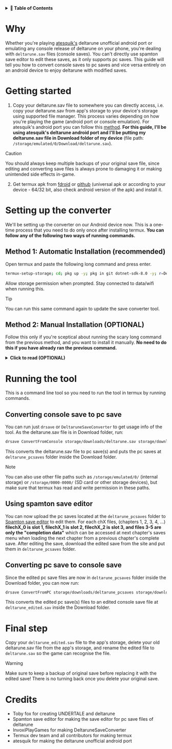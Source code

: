 <details>
  <summary><strong>📑 Table of Contents</strong></summary>

- [Why](#why)
- [Getting started](#getting-started)
- [Setting up the converter](#setting-up-the-converter)
  - [Method 1: Automatic Installation (recommended)](#method-1-automatic-installation-recommended)
  - [Method 2: Manual Installation (OPTIONAL)](#method-2-manual-installation-optional)
- [Running the tool](#running-the-tool)
  - [Converting console save to pc save](#converting-console-save-to-pc-save)
  - [Using spamton save editor](#using-spamton-save-editor)
  - [Converting pc save to console save](#converting-pc-save-to-console-save)
- [Final step](#final-step)
- [Credits](#credits)

</details>

# Why
Whether you're playing [atesquik's](https://discord.gg/ates-cellar-1158001681477402745) deltarune unofficial android port or emulating any console release of deltarune on your phone, you're dealing with `deltarune.sav` files (console saves). You can't directly use spamton save editor to edit these saves, as it only supports pc saves. This guide will tell you how to convert console saves to pc saves and vice versa entirely on an android device to enjoy deltarune with modified saves.

# Getting started
1. Copy your deltarune.sav file to somewhere you can directly access, i.e. copy your deltarune.sav from app's storage to your device's storage using supported file manager. This process varies depending on how you're playing the game (android port or console emulation). For atesquik's android port you can follow this [method](https://discord.com/channels/1158001681477402745/1327748080556183573/1392485803145302038). **For this guide, I'll be using atesquik's deltarune android port and I'll be putting my deltarune.sav file in Download folder of my device** (file path: `/storage/emulated/0/Download/deltarune.sav`).
> [!CAUTION]
> You should always keep multiple backups of your original save file, since editing and converting save files is always prone to damaging it or making unintended side effects in-game.
2. Get termux apk from [fdroid](https://f-droid.org/en/packages/com.termux/) or [github](https://github.com/termux/termux-app/releases) (universal apk or according to your device - 64/32 bit, also check android version of the apk) and install it.

# Setting up the converter
We'll be setting up the converter on our Android device now. This is a one-time process that you need to do only once after installing termux. **You can follow any of the following two ways of running commands.**
## Method 1: Automatic Installation (recommended)
Open termux and paste the following long command and press enter.
```bash
termux-setup-storage; cd; pkg up -y; pkg in git dotnet-sdk-8.0 -y; r=DeltaruneSaveConverter; git clone https://github.com/InvoxiPlayGames/$r; cd $r; dotnet build *.sln; d=~/DRSaveConverter; rm -rf $d; mkdir -p $d; cp -a bin/Debug/net8.0/* $d; cd; rm -rf $r; b=~/.bashrc; echo "export PATH=\$PATH:$d" >>$b; echo "alias drsave=$r" >>$b; . $b
```
Allow storage permission when prompted. Stay connected to data/wifi when running this.
> [!TIP]
> You can run this same command again to update the save converter tool.
## Method 2: Manual Installation (OPTIONAL)
Follow this only if you're sceptical about running the scary long command from the previous method, and you want to install it manually. **No need to do this if you have already ran the previous command.**
<details>
<summary><strong>Click to read (OPTIONAL)</strong></summary>
Here's a manual list of commands with short explanation of the steps to get, build and setup the tool step-by-step:
  
i. Allow Termux to access shared storage, please allow storage permission when prompted:
`termux-setup-storage`

ii. Change to home directory:
`cd`

iii. Update package lists and upgrade all packages, stay connected to data/wifi when running this:
`pkg update -y`
`pkg upgrade -y`

iv. Install Git and .NET SDK 8.0, stay connected to data/wifi when running this:
`pkg install git dotnet-sdk-8.0 -y`

v. Clone the Deltarune Save Converter repository from GitHub, stay connected to data/wifi when running this:
`git clone https://github.com/InvoxiPlayGames/DeltaruneSaveConverter`

vi. Change into the cloned repository directory:
`cd DeltaruneSaveConverter`

vii. Build the .NET solution in the repository:
`dotnet build DeltaruneSaveConverter.sln`

viii. Create a directory to store the built converter tool:
`mkdir -p ~/DRSaveConverter`

ix. Copy all built files to the new directory (ensuring it overwrites existing files for updating purposes, if any):
`cp -a --remove-destination bin/Debug/net8.0/* ~/DRSaveConverter`

x. Return to home directory:
`cd`

xi. Remove the cloned GitHub repository to clean up:
`rm -rf DeltaruneSaveConverter`

xii. Add the converter tool directory to PATH in .bashrc:
`echo "export PATH=\$PATH:~/DRSaveConverter" >> ~/.bashrc`

xiii. Add a shortcut alias for running the tool:
`echo "alias drsave='DeltaruneSaveConverter'" >> ~/.bashrc`

xiv. Reload the updated .bashrc:
`source ~/.bashrc`
</details>

# Running the tool
This is a command line tool so you need to run the tool in termux by running commands.
## Converting console save to pc save
You can run just `drsave` or `DeltaruneSaveConverter` to get usage info of the tool. As the deltarune.sav file is in Download folder, run:
```bash
drsave ConvertFromConsole storage/downloads/deltarune.sav storage/downloads/deltarune_pcsaves
```
This converts the deltarune.sav file to pc save(s) and puts the pc saves at `deltarune_pcsaves` folder inside the Download folder.
> [!NOTE]
> You can also use other file paths such as `/storage/emulated/0/` (internal storage) or `/storage/0000-0000/` (SD card or other storage devices), but make sure that termux has read and write permission in these paths.
## Using spamton save editor
You can now upload the pc saves located at the `deltarune_pcsaves` folder to [Spamton save editor](https://saveeditor.spamton.com/) to edit them. For each chX files, (chapters 1, 2, 3, 4, ...) **filechX_0 is slot 1, filechX_1 is slot 2, filechX_2 is slot 3, and files 3-5 are only the "completion data"** which can be accessed at next chapter's saves menu when loading the next chapter from a previous chapter's complete save. After editing the save, download the edited save from the site and put them in `deltarune_pcsaves` folder.
## Converting pc save to console save
Since the edited pc save files are now in `deltarune_pcsaves` folder inside the Download folder, you can now run:
```bash
drsave ConvertFromPC storage/downloads/deltarune_pcsaves storage/downloads/deltarune_edited.sav
```
This converts the edited pc save(s) files to an edited console save file at `deltarune_edited.sav` inside the Download folder.
# Final step
Copy your `deltarune_edited.sav` file to the app's storage, delete your old deltarune.sav file from the app's storage, and rename the edited file to `deltarune.sav` so the game can recognise the file.
> [!WARNING]
> Make sure to keep a backup of original save before replacing it with the edited save! There is no turning back once you delete your original save.
# Credits
- Toby fox for creating UNDERTALE and deltarune
- Spamton save editor for making the save editor for pc save files of deltarune
- InvoxiPlayGames for making DeltaruneSaveConverter
- Termux dev team and all contributors for making termux
- atesquik for making the deltarune unofficial android port
